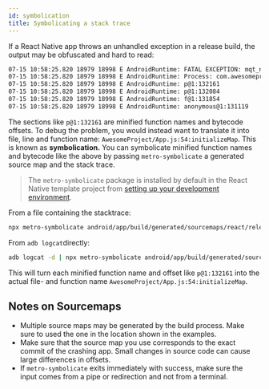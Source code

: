 ```yaml
---
id: symbolication
title: Symbolicating a stack trace
---
```


If a React Native app throws an unhandled exception in a release build, the output may be obfuscated and hard to read:

```sh
07-15 10:58:25.820 18979 18998 E AndroidRuntime: FATAL EXCEPTION: mqt_native_modules
07-15 10:58:25.820 18979 18998 E AndroidRuntime: Process: com.awesomeproject, PID: 18979 07-15 10:58:25.820 18979 18998 E AndroidRuntime: com.facebook.react.common.JavascriptException: Failed, js engine: hermes, stack:
07-15 10:58:25.820 18979 18998 E AndroidRuntime: p@1:132161
07-15 10:58:25.820 18979 18998 E AndroidRuntime: p@1:132084
07-15 10:58:25.820 18979 18998 E AndroidRuntime: f@1:131854
07-15 10:58:25.820 18979 18998 E AndroidRuntime: anonymous@1:131119
```

The sections like `p@1:132161` are minified function names and bytecode offsets. To debug the problem, you would instead want to translate it into file, line and function name: `AwesomeProject/App.js:54:initializeMap`. This is known as **symbolication.** You can symbolicate minified function names and bytecode like the above by passing `metro-symbolicate` a generated source map and the stack trace.

> The `metro-symbolicate` package is installed by default in the React Native template project from [setting up your development environment](environment-setup).

From a file containing the stacktrace:

```sh
npx metro-symbolicate android/app/build/generated/sourcemaps/react/release/index.android.bundle.map < stacktrace.txt
```

From `adb logcat`directly:

```sh
adb logcat -d | npx metro-symbolicate android/app/build/generated/sourcemaps/react/release/index.android.bundle.map
```

This will turn each minified function name and offset like `p@1:132161` into the actual file- and function name `AwesomeProject/App.js:54:initializeMap`.

## Notes on Sourcemaps

- Multiple source maps may be generated by the build process. Make sure to used the one in the location shown in the examples.
- Make sure that the source map you use corresponds to the exact commit of the crashing app. Small changes in source code can cause large differences in offsets.
- If `metro-symbolicate` exits immediately with success, make sure the input comes from a pipe or redirection and not from a terminal.
